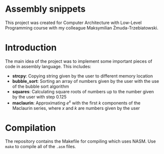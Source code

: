 # Assembly snippets
This project was created for Computer Architecture with Low-Level Programming course with my colleague Maksymilian Żmuda-Trzebiatowski.

# Introduction
The main idea of the project was to implement some important pieces of code in assembly language. This includes:

- **strcpy**: Copying string given by the user to different memory location
- **bubble_sort**: Sorting an array of numbers given by the user with the use of the bubble sort algorithm
- **squares**: Calculating square roots of numbers up to the number given by the user with step $`0.125`$
- **maclaurin**: Approximating $`e^x`$ with the first $`k`$ components of the Maclaurin series, where $`x`$ and $`k`$ are numbers given by the user

# Compilation
The repository contains the Makefile for compiling which uses NASM. Use `make` to compile all of the `.asm` files.
